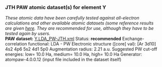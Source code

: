 ### JTH PAW atomic dataset(s) for element Y
  
_These atomic data have been carefully tested against all-electron calculations and other available atomic datasets (some reference results are given [here](https://www.abinit.org/Files/JTH-benchmark-1.1.pdf)._
_They are recommended for use, although they have to be tested again by users._
<br>
**PAW dataset:** [Y.LDA_PW-JTH.xml](https://github.com/abinit/paw_jth_datasets/pseudos/JTH-LDA-v1.1/Y/Y.LDA_PW-JTH.xml)
Status: **recommended**
Exchange-correlation functional: LDA - PW
Electronic structure ([core] val): [Ar 3d10] 4s2 4p6 5s2 4d1 5p0
Augmentation radius: 2.21 a.u.
Suggested PW cut-off energies: low= 10.0 Ha, medium= 10.0 Ha, high= 10.0 Ha
Generator: atompaw-4.0.0.12 (input file included in the dataset itself)
